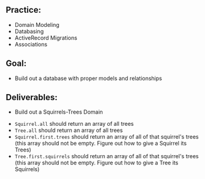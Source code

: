 ## Practice:
- Domain Modeling 
- Databasing 
- ActiveRecord Migrations
- Associations

## Goal: 
- Build out a database with proper models and relationships 

## Deliverables:
- Build out a Squirrels-Trees Domain

<!-- - Squirrel
  - has a `name`
  - has many trees

- Tree
  - has a `tree_type`
  - has a `height_in_ft`
  - has many squirrels 

- `rake db:seed` should successfully seed your database  -->
- `Squirrel.all` should return an array of all trees 
- `Tree.all` should return an array of all trees
- `Squirrel.first.trees` should return an array of all of that squirrel's trees (this array should not be empty. Figure out how to give a Squirrel its Trees)
- `Tree.first.squirrels` should return an array of all of that squirrel's trees (this array should not be empty. Figure out how to give a Tree its Squirrels)
